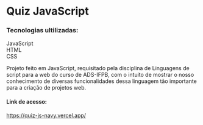 # Quiz JavaScript

### Tecnologias ultilizadas:
JavaScript \
HTML \
CSS

Projeto feito em JavaScript, requisitado pela disciplina de Linguagens de script para a web do curso de ADS-IFPB, com o intuito de mostrar o nosso conhecimento de diversas funcionalidades dessa linguagem tão importante para a criação de projetos web.

#### Link de acesso:
https://quiz-js-navy.vercel.app/
